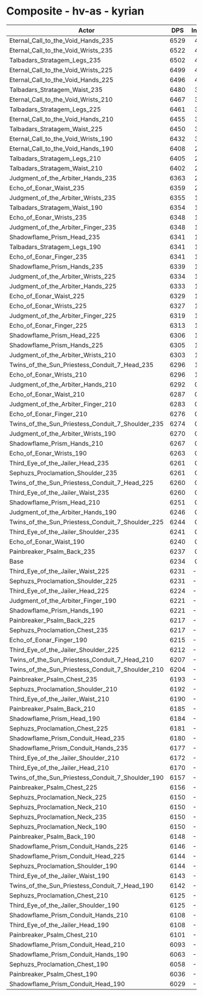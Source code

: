 # Composite - hv-as - kyrian
| Actor | DPS | Increase |
|---|:---:|:---:|
|Eternal_Call_to_the_Void_Hands_235|6529|4.74%|
|Eternal_Call_to_the_Void_Wrists_235|6522|4.63%|
|Talbadars_Stratagem_Legs_235|6502|4.30%|
|Eternal_Call_to_the_Void_Wrists_225|6499|4.26%|
|Eternal_Call_to_the_Void_Hands_225|6496|4.22%|
|Talbadars_Stratagem_Waist_235|6480|3.96%|
|Eternal_Call_to_the_Void_Wrists_210|6467|3.75%|
|Talbadars_Stratagem_Legs_225|6461|3.66%|
|Eternal_Call_to_the_Void_Hands_210|6455|3.55%|
|Talbadars_Stratagem_Waist_225|6450|3.47%|
|Eternal_Call_to_the_Void_Wrists_190|6432|3.19%|
|Eternal_Call_to_the_Void_Hands_190|6408|2.80%|
|Talbadars_Stratagem_Legs_210|6405|2.75%|
|Talbadars_Stratagem_Waist_210|6402|2.71%|
|Judgment_of_the_Arbiter_Hands_235|6363|2.07%|
|Echo_of_Eonar_Waist_235|6359|2.02%|
|Judgment_of_the_Arbiter_Wrists_235|6355|1.95%|
|Talbadars_Stratagem_Waist_190|6354|1.93%|
|Echo_of_Eonar_Wrists_235|6348|1.84%|
|Judgment_of_the_Arbiter_Finger_235|6348|1.83%|
|Shadowflame_Prism_Head_235|6341|1.73%|
|Talbadars_Stratagem_Legs_190|6341|1.73%|
|Echo_of_Eonar_Finger_235|6341|1.72%|
|Shadowflame_Prism_Hands_235|6339|1.69%|
|Judgment_of_the_Arbiter_Wrists_225|6334|1.61%|
|Judgment_of_the_Arbiter_Hands_225|6333|1.60%|
|Echo_of_Eonar_Waist_225|6329|1.53%|
|Echo_of_Eonar_Wrists_225|6327|1.50%|
|Judgment_of_the_Arbiter_Finger_225|6319|1.38%|
|Echo_of_Eonar_Finger_225|6313|1.28%|
|Shadowflame_Prism_Head_225|6306|1.16%|
|Shadowflame_Prism_Hands_225|6305|1.15%|
|Judgment_of_the_Arbiter_Wrists_210|6303|1.11%|
|Twins_of_the_Sun_Priestess_Conduit_7_Head_235|6296|1.01%|
|Echo_of_Eonar_Wrists_210|6296|1.00%|
|Judgment_of_the_Arbiter_Hands_210|6292|0.94%|
|Echo_of_Eonar_Waist_210|6287|0.86%|
|Judgment_of_the_Arbiter_Finger_210|6283|0.80%|
|Echo_of_Eonar_Finger_210|6276|0.69%|
|Twins_of_the_Sun_Priestess_Conduit_7_Shoulder_235|6274|0.64%|
|Judgment_of_the_Arbiter_Wrists_190|6270|0.58%|
|Shadowflame_Prism_Hands_210|6267|0.54%|
|Echo_of_Eonar_Wrists_190|6263|0.47%|
|Third_Eye_of_the_Jailer_Head_235|6261|0.44%|
|Sephuzs_Proclamation_Shoulder_235|6261|0.44%|
|Twins_of_the_Sun_Priestess_Conduit_7_Head_225|6260|0.43%|
|Third_Eye_of_the_Jailer_Waist_235|6260|0.42%|
|Shadowflame_Prism_Head_210|6251|0.28%|
|Judgment_of_the_Arbiter_Hands_190|6246|0.21%|
|Twins_of_the_Sun_Priestess_Conduit_7_Shoulder_225|6244|0.16%|
|Third_Eye_of_the_Jailer_Shoulder_235|6241|0.12%|
|Echo_of_Eonar_Waist_190|6240|0.10%|
|Painbreaker_Psalm_Back_235|6237|0.06%|
|Base|6234|0.00%|
|Third_Eye_of_the_Jailer_Waist_225|6231|-0.04%|
|Sephuzs_Proclamation_Shoulder_225|6231|-0.05%|
|Third_Eye_of_the_Jailer_Head_225|6224|-0.15%|
|Judgment_of_the_Arbiter_Finger_190|6221|-0.20%|
|Shadowflame_Prism_Hands_190|6221|-0.21%|
|Painbreaker_Psalm_Back_225|6217|-0.26%|
|Sephuzs_Proclamation_Chest_235|6217|-0.27%|
|Echo_of_Eonar_Finger_190|6215|-0.30%|
|Third_Eye_of_the_Jailer_Shoulder_225|6212|-0.34%|
|Twins_of_the_Sun_Priestess_Conduit_7_Head_210|6207|-0.43%|
|Twins_of_the_Sun_Priestess_Conduit_7_Shoulder_210|6204|-0.47%|
|Painbreaker_Psalm_Chest_235|6193|-0.65%|
|Sephuzs_Proclamation_Shoulder_210|6192|-0.66%|
|Third_Eye_of_the_Jailer_Waist_210|6190|-0.70%|
|Painbreaker_Psalm_Back_210|6185|-0.77%|
|Shadowflame_Prism_Head_190|6184|-0.79%|
|Sephuzs_Proclamation_Chest_225|6181|-0.85%|
|Shadowflame_Prism_Conduit_Head_235|6180|-0.85%|
|Shadowflame_Prism_Conduit_Hands_235|6177|-0.91%|
|Third_Eye_of_the_Jailer_Shoulder_210|6172|-0.98%|
|Third_Eye_of_the_Jailer_Head_210|6170|-1.02%|
|Twins_of_the_Sun_Priestess_Conduit_7_Shoulder_190|6157|-1.23%|
|Painbreaker_Psalm_Chest_225|6156|-1.25%|
|Sephuzs_Proclamation_Neck_225|6150|-1.34%|
|Sephuzs_Proclamation_Neck_210|6150|-1.34%|
|Sephuzs_Proclamation_Neck_235|6150|-1.34%|
|Sephuzs_Proclamation_Neck_190|6150|-1.35%|
|Painbreaker_Psalm_Back_190|6148|-1.37%|
|Shadowflame_Prism_Conduit_Hands_225|6146|-1.40%|
|Shadowflame_Prism_Conduit_Head_225|6144|-1.43%|
|Sephuzs_Proclamation_Shoulder_190|6144|-1.44%|
|Third_Eye_of_the_Jailer_Waist_190|6143|-1.46%|
|Twins_of_the_Sun_Priestess_Conduit_7_Head_190|6142|-1.47%|
|Sephuzs_Proclamation_Chest_210|6125|-1.73%|
|Third_Eye_of_the_Jailer_Shoulder_190|6125|-1.73%|
|Shadowflame_Prism_Conduit_Hands_210|6108|-2.01%|
|Third_Eye_of_the_Jailer_Head_190|6108|-2.02%|
|Painbreaker_Psalm_Chest_210|6101|-2.13%|
|Shadowflame_Prism_Conduit_Head_210|6093|-2.26%|
|Shadowflame_Prism_Conduit_Hands_190|6063|-2.74%|
|Sephuzs_Proclamation_Chest_190|6058|-2.81%|
|Painbreaker_Psalm_Chest_190|6036|-3.17%|
|Shadowflame_Prism_Conduit_Head_190|6029|-3.28%|
